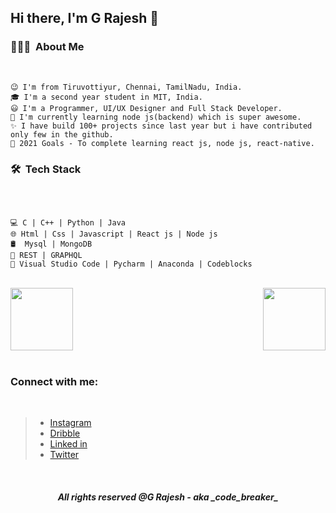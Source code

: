 ## Hi there, I'm G Rajesh 👋


### 👨🏻‍💻 &nbsp;About Me

<br />

```
😉 I'm from Tiruvottiyur, Chennai, TamilNadu, India.
🎓 I'm a second year student in MIT, India.
😃 I'm a Programmer, UI/UX Designer and Full Stack Developer.
📘 I'm currently learning node js(backend) which is super awesome.
✨ I have build 100+ projects since last year but i have contributed only few in the github.
🥅 2021 Goals - To complete learning react js, node js, react-native.
```

### 🛠 &nbsp;Tech Stack

<br />

```

💻 C | C++ | Python | Java
🌐 Html | Css | Javascript | React js | Node js
🛢  Mysql | MongoDB
🧠 REST | GRAPHQL
🔧 Visual Studio Code | Pycharm | Anaconda | Codeblocks

```

<br />

<a href="https://github.com/g-rajesh" style="display: flex; justify-content: space-between">
  <img height="100px" src="https://github-readme-stats.vercel.app/api?username=g-rajesh&theme=blue&show_icons=true" />
  <img height="100px" src="https://github-readme-stats.vercel.app/api/top-langs/?username=g-rajesh&theme=blue&layout=compact" />
</a>

<br/>

### Connect with me:

<br />

> -    [Instagram](https://www.instagram.com/_.code.breaker._/)
> -    [Dribble](https://dribbble.com/_code_breaker_)
> -    [Linked in](https://www.linkedin.com/in/rajesh-g-82b8651a6/)
> -    [Twitter](https://twitter.com)

<br />

<h5 style="text-align:center;">All rights reserved @G Rajesh - aka   _code_breaker_</h5>
